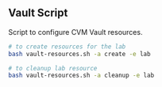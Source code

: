 ## Vault Script

Script to configure CVM Vault resources.

```sh
# to create resources for the lab
bash vault-resources.sh -a create -e lab   

# to cleanup lab resource
bash vault-resources.sh -a cleanup -e lab   
```
